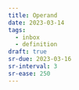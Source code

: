 ```yaml
---
title: Operand
date: 2023-03-14
tags:
  - inbox
  - definition
draft: true
sr-due: 2023-03-16
sr-interval: 3
sr-ease: 250
---
```

